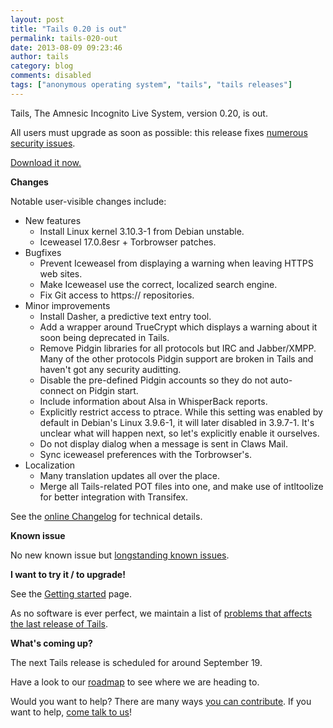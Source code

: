 ```yaml
---
layout: post
title: "Tails 0.20 is out"
permalink: tails-020-out
date: 2013-08-09 09:23:46
author: tails
category: blog
comments: disabled
tags: ["anonymous operating system", "tails", "tails releases"]
---
```


Tails, The Amnesic Incognito Live System, version 0.20, is out.

All users must upgrade as soon as possible: this release fixes [numerous security issues](https://tails.boum.org/security/Numerous_security_holes_in_0.19/).

[Download it now.](https://tails.boum.org/download/)

**Changes**

Notable user-visible changes include:

-   New features
    -   Install Linux kernel 3.10.3-1 from Debian unstable.
    -   Iceweasel 17.0.8esr + Torbrowser patches.
-   Bugfixes
    -   Prevent Iceweasel from displaying a warning when leaving HTTPS web sites.
    -   Make Iceweasel use the correct, localized search engine.
    -   Fix Git access to https:// repositories.
-   Minor improvements
    -   Install Dasher, a predictive text entry tool.
    -   Add a wrapper around TrueCrypt which displays a warning about it soon being deprecated in Tails.
    -   Remove Pidgin libraries for all protocols but IRC and Jabber/XMPP. Many of the other protocols Pidgin support are broken in Tails and haven't got any security auditting.
    -   Disable the pre-defined Pidgin accounts so they do not auto-connect on Pidgin start.
    -   Include information about Alsa in WhisperBack reports.
    -   Explicitly restrict access to ptrace. While this setting was enabled by default in Debian's Linux 3.9.6-1, it will later disabled in 3.9.7-1. It's unclear what will happen next, so let's explicitly enable it ourselves.
    -   Do not display dialog when a message is sent in Claws Mail.
    -   Sync iceweasel preferences with the Torbrowser's.
-   Localization
    -   Many translation updates all over the place.
    -   Merge all Tails-related POT files into one, and make use of intltoolize for better integration with Transifex.

See the [online Changelog](https://git-tails.immerda.ch/tails/plain/debian/changelog?id=0.20) for technical details.

**Known issue**

No new known issue but [longstanding known issues](https://tails.boum.org/support/known_issues/).

**I want to try it / to upgrade!**

See the [Getting started](https://tails.boum.org/getting_started/) page.

As no software is ever perfect, we maintain a list of [problems that affects the last release of Tails](https://tails.boum.org/support/known_issues/).

**What's coming up?**

The next Tails release is scheduled for around September 19.

Have a look to our [roadmap](https://labs.riseup.net/code/projects/tails/roadmap) to see where we are heading to.

Would you want to help? There are many ways [you can contribute](https://tails.boum.org/contribute/). If you want to help, [come talk to us](https://tails.boum.org/support/)!
